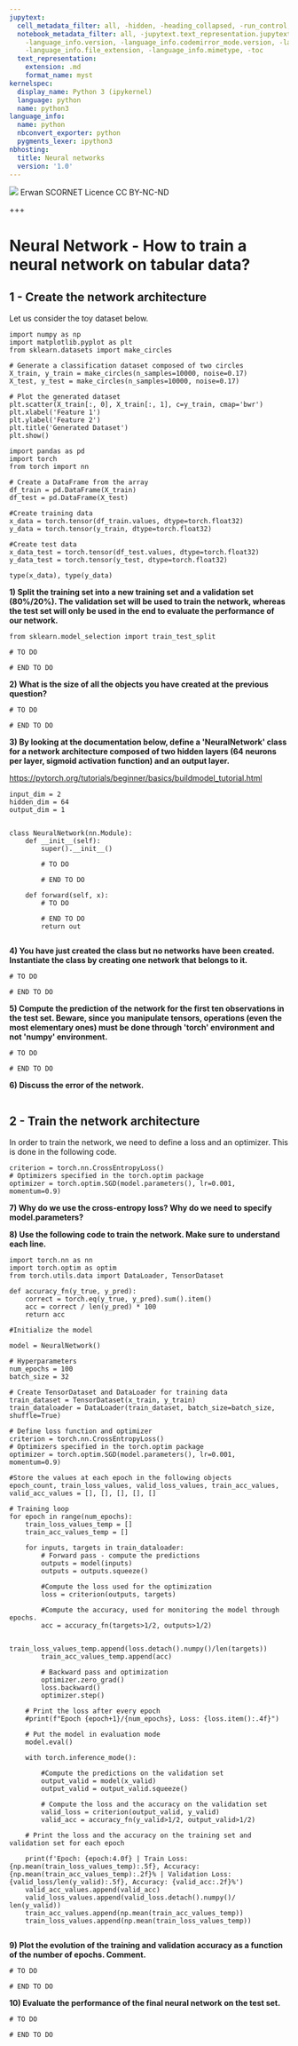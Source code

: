 ```yaml
---
jupytext:
  cell_metadata_filter: all, -hidden, -heading_collapsed, -run_control, -trusted
  notebook_metadata_filter: all, -jupytext.text_representation.jupytext_version, -jupytext.text_representation.format_version,
    -language_info.version, -language_info.codemirror_mode.version, -language_info.codemirror_mode,
    -language_info.file_extension, -language_info.mimetype, -toc
  text_representation:
    extension: .md
    format_name: myst
kernelspec:
  display_name: Python 3 (ipykernel)
  language: python
  name: python3
language_info:
  name: python
  nbconvert_exporter: python
  pygments_lexer: ipython3
nbhosting:
  title: Neural networks
  version: '1.0'
---
```


 
<div class="licence">
<span><img src="media/logo_IPParis.png" /></span>
<span>Erwan SCORNET</span>
<span>Licence CC BY-NC-ND</span>
</div>

+++

# Neural Network - How to train a neural network on tabular data?


## 1 - Create the network architecture

Let us consider the toy dataset below. 


```{code-cell} python
import numpy as np
import matplotlib.pyplot as plt
from sklearn.datasets import make_circles

# Generate a classification dataset composed of two circles
X_train, y_train = make_circles(n_samples=10000, noise=0.17)
X_test, y_test = make_circles(n_samples=10000, noise=0.17)

# Plot the generated dataset
plt.scatter(X_train[:, 0], X_train[:, 1], c=y_train, cmap='bwr')
plt.xlabel('Feature 1')
plt.ylabel('Feature 2')
plt.title('Generated Dataset')
plt.show()
```


```{code-cell} python
import pandas as pd
import torch
from torch import nn

# Create a DataFrame from the array
df_train = pd.DataFrame(X_train)
df_test = pd.DataFrame(X_test)

#Create training data
x_data = torch.tensor(df_train.values, dtype=torch.float32)
y_data = torch.tensor(y_train, dtype=torch.float32)

#Create test data
x_data_test = torch.tensor(df_test.values, dtype=torch.float32)
y_data_test = torch.tensor(y_test, dtype=torch.float32)

type(x_data), type(y_data)
```

**1) Split the training set into a new training set and a validation set (80%/20%). The validation set will be used to train the network, whereas the test set will only be used in the end to evaluate the performance of our network.** 


```{code-cell} python
from sklearn.model_selection import train_test_split

# TO DO 

# END TO DO 
```

**2) What is the size of all the objects you have created at the previous question?**


```{code-cell} python
# TO DO 

# END TO DO 
```

**3) By looking at the documentation below, define a 'NeuralNetwork' class for a network architecture composed of two hidden layers (64 neurons per layer, sigmoid activation function) and an output layer.**

 https://pytorch.org/tutorials/beginner/basics/buildmodel_tutorial.html 


```{code-cell} python
input_dim = 2
hidden_dim = 64
output_dim = 1


class NeuralNetwork(nn.Module):
    def __init__(self):
        super().__init__()
        
        # TO DO 

        # END TO DO 

    def forward(self, x):
        # TO DO 

        # END TO DO 
        return out
  
```

**4) You have just created the class but no networks have been created. Instantiate the class by creating one network that belongs to it.** 


```{code-cell} python
# TO DO 

# END TO DO 
```

**5) Compute the prediction of the network for the first ten observations in the test set. Beware, since you manipulate tensors, operations (even the most elementary ones) must be done through 'torch' environment and not 'numpy' environment.** 


```{code-cell} python
# TO DO 

# END TO DO 
```

**6) Discuss the error of the network.**


```{code-cell} python

```

## 2 - Train the network architecture

In order to train the network, we need to define a loss and an optimizer. This is done in the following code. 


```{code-cell} python
criterion = torch.nn.CrossEntropyLoss()
# Optimizers specified in the torch.optim package
optimizer = torch.optim.SGD(model.parameters(), lr=0.001, momentum=0.9)
```

**7) Why do we use the cross-entropy loss? Why do we need to specify model.parameters?**



**8) Use the following code to train the network. Make sure to understand each line.**


```{code-cell} python
import torch.nn as nn
import torch.optim as optim
from torch.utils.data import DataLoader, TensorDataset

def accuracy_fn(y_true, y_pred):
    correct = torch.eq(y_true, y_pred).sum().item()
    acc = correct / len(y_pred) * 100
    return acc

#Initialize the model 

model = NeuralNetwork()

# Hyperparameters
num_epochs = 100
batch_size = 32

# Create TensorDataset and DataLoader for training data
train_dataset = TensorDataset(x_train, y_train)
train_dataloader = DataLoader(train_dataset, batch_size=batch_size, shuffle=True)

# Define loss function and optimizer
criterion = torch.nn.CrossEntropyLoss()
# Optimizers specified in the torch.optim package
optimizer = torch.optim.SGD(model.parameters(), lr=0.001, momentum=0.9)

#Store the values at each epoch in the following objects
epoch_count, train_loss_values, valid_loss_values, train_acc_values, valid_acc_values = [], [], [], [], []

# Training loop
for epoch in range(num_epochs):
    train_loss_values_temp = []
    train_acc_values_temp = []

    for inputs, targets in train_dataloader:
        # Forward pass - compute the predictions
        outputs = model(inputs)
        outputs = outputs.squeeze()
        
        #Compute the loss used for the optimization
        loss = criterion(outputs, targets)
        
        #Compute the accuracy, used for monitoring the model through epochs.
        acc = accuracy_fn(targets>1/2, outputs>1/2)
        
        train_loss_values_temp.append(loss.detach().numpy()/len(targets))
        train_acc_values_temp.append(acc)

        # Backward pass and optimization
        optimizer.zero_grad()
        loss.backward()
        optimizer.step()

    # Print the loss after every epoch
    #print(f"Epoch {epoch+1}/{num_epochs}, Loss: {loss.item():.4f}")

    # Put the model in evaluation mode
    model.eval() 

    with torch.inference_mode():
        
        #Compute the predictions on the validation set
        output_valid = model(x_valid)   
        output_valid = output_valid.squeeze()
        
        # Compute the loss and the accuracy on the validation set
        valid_loss = criterion(output_valid, y_valid)
        valid_acc = accuracy_fn(y_valid>1/2, output_valid>1/2)    

    # Print the loss and the accuracy on the training set and validation set for each epoch
    
    print(f'Epoch: {epoch:4.0f} | Train Loss: {np.mean(train_loss_values_temp):.5f}, Accuracy: {np.mean(train_acc_values_temp):.2f}% | Validation Loss: {valid_loss/len(y_valid):.5f}, Accuracy: {valid_acc:.2f}%')
    valid_acc_values.append(valid_acc)
    valid_loss_values.append(valid_loss.detach().numpy()/ len(y_valid))
    train_acc_values.append(np.mean(train_acc_values_temp))
    train_loss_values.append(np.mean(train_loss_values_temp))


```

**9) Plot the evolution of the training and validation accuracy as a function of the number of epochs. Comment.**


```{code-cell} python
# TO DO 

# END TO DO 
```

**10) Evaluate the performance of the final neural network on the test set.**


```{code-cell} python
# TO DO 

# END TO DO 
```
